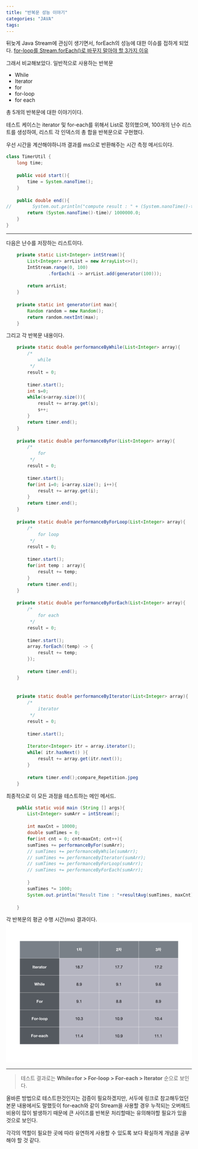 ```yaml
---
title: "반복문 성능 이야기"
categories: "JAVA"
tags:
---
```


뒤늦게 Java Stream에 관심이 생기면서, forEach의 성능에 대한 이슈를 접하게 되었다.
[for-loop를 Stream.forEach()로 바꾸지 말아야 할 3가지 이유](https://homoefficio.github.io/2016/06/26/for-loop-%EB%A5%BC-Stream-forEach-%EB%A1%9C-%EB%B0%94%EA%BE%B8%EC%A7%80-%EB%A7%90%EC%95%84%EC%95%BC-%ED%95%A0-3%EA%B0%80%EC%A7%80-%EC%9D%B4%EC%9C%A0/)

그래서 비교해보았다. 일반적으로 사용하는 반복문
- While
- Iterator
- for
- for-loop
- for each

총 5개의 반복문에 대한 이야기이다.

테스트 케이스는 iterator 및 for-each를 위해서 List<Integer>로 정의했으며, 100개의 난수 리스트를 생성하여, 리스트 각 인덱스의 총 합을 반복문으로 구현했다.

우선 시간을 계산해야하니까 결과를 ms으로 반환해주는 시간 측정 메서드이다.

~~~java
class TimerUtil {
    long time;

    public void start(){
        time = System.nanoTime();
    }

    public double end(){
//        System.out.println("compute result : " + (System.nanoTime()-time)/ 1000000.0);
        return (System.nanoTime()-time)/ 1000000.0;
    }
}
~~~

---

다음은 난수를 저장하는 리스트이다.

~~~java
    private static List<Integer> intStream(){
        List<Integer> arrList = new ArrayList<>();
        IntStream.range(0, 100)
                .forEach(i -> arrList.add(generator(100)));

        return arrList;
    }

    private static int generator(int max){
        Random random = new Random();
        return random.nextInt(max);
    }
~~~

그리고 각 반복문 내용이다.
~~~java
    private static double performanceByWhile(List<Integer> array){
        /*
            while
         */
        result = 0;

        timer.start();
        int s=0;
        while(s<array.size()){
            result += array.get(s);
            s++;
        }
        return timer.end();
    }

    private static double performanceByFor(List<Integer> array){
        /*
            for
         */
        result = 0;

        timer.start();
        for(int i=0; i<array.size(); i++){
            result += array.get(i);
        }
        return timer.end();
    }

    private static double performanceByForLoop(List<Integer> array){
        /*
            for loop
         */
        result = 0;

        timer.start();
        for(int temp : array){
            result += temp;
        }
        return timer.end();
    }

    private static double performanceByForEach(List<Integer> array){
        /*
            for each
         */
        result = 0;

        timer.start();
        array.forEach((temp) -> {
            result += temp;
        });

        return timer.end();
    }


    private static double performanceByIterator(List<Integer> array){
        /*
            iterator
         */
        result = 0;

        timer.start();

        Iterator<Integer> itr = array.iterator();
        while( itr.hasNext() ){
            result += array.get(itr.next());
        }

        return timer.end();compare_Repetition.jpeg
    }

~~~


최종적으로 이 모든 과정을 테스트하는 메인 메서드.

~~~java
    public static void main (String [] args){
        List<Integer> sumArr = intStream();

        int maxCnt = 10000;
        double sumTimes = 0;
        for(int cnt = 0; cnt<maxCnt; cnt++){
        sumTimes += performanceByFor(sumArr);
        // sumTimes += performanceByWhile(sumArr);
        // sumTimes += performanceByIterator(sumArr);
        // sumTimes += performanceByForLoop(sumArr);
        // sumTimes += performanceByForEach(sumArr);
        
        }
        sumTimes *= 1000;
        System.out.println("Result Time : "+resultAvg(sumTimes, maxCnt));

    }
~~~

각 반복문의 평균 수행 시간(ms) 결과이다.
![result](/assets/images/180615/compare_Repetition.jpeg)


---
> 테스트 결과로는 **While=for > For-loop > For-each > Iterator** 순으로 보인다.

올바른 방법으로 테스트한것인지는 검증이 필요하겠지만, 서두에 링크로 참고해두었던 본문 내용에서도 말했듯이 for-each와 같이 Stream을 사용할 경우 누적되는 오버헤드 비용이 많이 발생하기 때문에 큰 사이즈를 반복문 처리할때는 유의해야할 필요가 있을 것으로 보인다.

각각의 역할이 필요한 곳에 따라 유연하게 사용할 수 있도록 보다 확실하게 개념을 공부해야 할 것 같다.
